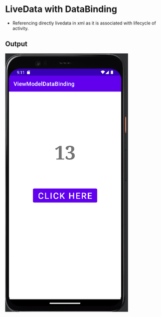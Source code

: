 # LiveData with DataBinding
- Referencing directly livedata in xml as it is associated with lifecycle of activity.

## Output

![img1](https://github.com/kuluruvineeth/AdvancedAndroidDevelopment/blob/6.ViewModelDataBinding/screenshots/img.png)